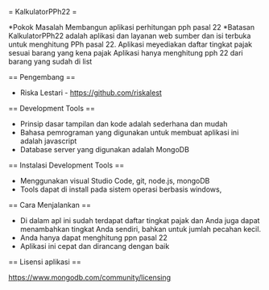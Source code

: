 = KalkulatorPPh22 =

*Pokok Masalah 
Membangun aplikasi perhitungan pph pasal 22
*Batasan
KalkulatorPPh22 adalah aplikasi dan layanan web sumber dan isi terbuka untuk 
menghitung PPh pasal 22.
Aplikasi meyediakan daftar tingkat pajak sesuai barang yang kena pajak
Aplikasi hanya menghitung pph 22 dari barang yang sudah di list

== Pengembang ==

* Riska Lestari - https://github.com/riskalest


== Development Tools ==

* Prinsip dasar tampilan dan kode adalah sederhana dan mudah
* Bahasa pemrograman yang digunakan untuk membuat aplikasi ini adalah javascript
* Database server yang digunakan adalah MongoDB

== Instalasi Development Tools ==

* Menggunakan visual Studio Code, git, node.js, mongoDB
* Tools dapat di install pada sistem operasi berbasis windows,

== Cara Menjalankan ==

* Di dalam apl ini sudah terdapat daftar tingkat pajak dan Anda juga dapat menambahkan tingkat Anda sendiri, bahkan untuk jumlah pecahan kecil.
* Anda hanya dapat menghitung ppn pasal 22
* Aplikasi ini cepat dan dirancang dengan baik

== Lisensi aplikasi ==

https://www.mongodb.com/community/licensing